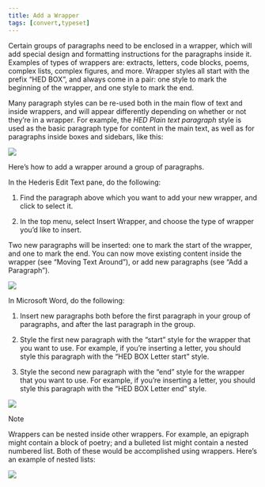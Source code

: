 ```yaml
---
title: Add a Wrapper
tags: [convert,typeset]
---
```

 
<html><body><section data-type="chapter" class="hsecchapter" data-hederis-type="hsecchapter" id="add-a-wrapper" data-pi-attrs="id: add-a-wrapper; data-tags: convert,typeset;" role="doc-chapter" data-tags="convert,typeset" data-author-name=" " data-book-title=" " title="Add a Wrapper"><p class="hblkp" data-hederis-type="hblkp" id="pxOIVR9ri">Certain groups of paragraphs need to be enclosed in a wrapper, which will add special design and formatting instructions for the paragraphs inside it. Examples of types of wrappers are: extracts, letters, code blocks, poems, complex lists, complex figures, and more. Wrapper styles all start with the prefix &#8220;HED BOX&#8221;, and always come in a pair: one style to mark the beginning of the wrapper, and one style to mark the end.</p><p class="hblkp" data-hederis-type="hblkp" id="psQE8n8Pt">Many paragraph styles can be re-used both in the main flow of text and inside wrappers, and will appear differently depending on whether or not they&#8217;re in a wrapper. For example, the <em data-hederis-type="hspanem" id="p5KrT4AJd">HED Plain text paragraph</em> style is used as the basic paragraph type for content in the main text, as well as for paragraphs inside boxes and sidebars, like this:</p><img data-hederis-type="hblkimg" class="hblkimg" id="pukR46hoh" src="wrapper1.png" data-img-src="wrapper1.png"/><p class="hblkp" data-hederis-type="hblkp" id="p781Q9kzO">Here&#8217;s how to add a wrapper around a group of paragraphs.</p><p class="hblkp" data-hederis-type="hblkp" id="pZ3AM3VXK">In the Hederis Edit Text pane, do the following:</p><ol class="hwprnumlist" data-hederis-type="hwprnumlist" id="pPyRFKKwb"><li class="hblkoli" data-hederis-type="hblkoli" id="lisXdUSRea"><p class="hblkoli" data-hederis-type="hblklip" id="pZNPQl1U4">Find the paragraph above which you want to add your new wrapper, and click to select it.</p></li><li class="hblkoli" data-hederis-type="hblkoli" id="li15p3fkt2"><p class="hblkoli" data-hederis-type="hblklip" id="pWm81Ernh">In the top menu, select Insert Wrapper, and choose the type of wrapper you&#8217;d like to insert.</p></li></ol><p class="hblkp" data-hederis-type="hblkp" id="pla7MaBS8">Two new paragraphs will be inserted: one to mark the start of the wrapper, and one to mark the end. You can now move existing content inside the wrapper (see &#8220;Moving Text Around&#8221;), or add new paragraphs (see &#8220;Add a Paragraph&#8221;).</p><img data-hederis-type="hblkimg" class="hblkimg" id="pdn8ohLdH" src="wrapper2.png" data-img-src="wrapper2.png"/><p class="hblkp" data-hederis-type="hblkp" id="pnG0ijLp8">In Microsoft Word, do the following:</p><ol class="hwprnumlist" data-hederis-type="hwprnumlist" id="pnnFa88XW"><li class="hblkoli" data-hederis-type="hblkoli" id="lifFJnAgvU"><p class="hblkoli" data-hederis-type="hblklip" id="pAF0ZfH30">Insert new paragraphs both before the first paragraph in your group of paragraphs, and after the last paragraph in the group.</p></li><li class="hblkoli" data-hederis-type="hblkoli" id="liGYG0jcHA"><p class="hblkoli" data-hederis-type="hblklip" id="p8ULRYjar">Style the first new paragraph with the &#8220;start&#8221; style for the wrapper that you want to use. For example, if you&#8217;re inserting a letter, you should style this paragraph with the &#8220;HED BOX Letter start&#8221; style.</p></li><li class="hblkoli" data-hederis-type="hblkoli" id="libN0cqfFv"><p class="hblkoli" data-hederis-type="hblklip" id="pc76rpXna">Style the second new paragraph with the &#8220;end&#8221; style for the wrapper that you want to use. For example, if you&#8217;re inserting a letter, you should style this paragraph with the &#8220;HED BOX Letter end&#8221; style.</p></li></ol><img data-hederis-type="hblkimg" class="hblkimg" id="pTYSbGVaM" src="letter1.png" data-img-src="letter1.png"/><aside class="hwprbox box" data-hederis-type="hwprbox" id="ptoMipws7" data-type="sidebar"><p class="hblktype" data-hederis-type="hblktype" id="pH8DHl6YG">Note</p><p class="hblkp" data-hederis-type="hblkp" id="pHWL7kVuI">Wrappers can be nested inside other wrappers. For example, an epigraph might contain a block of poetry; and a bulleted list might contain a nested numbered list. Both of these would be accomplished using wrappers. Here&#8217;s an example of nested lists:</p></aside><img data-hederis-type="hblkimg" class="hblkimg" id="pFvVCguR2" src="list1.png" data-img-src="list1.png"/></section></body></html>
